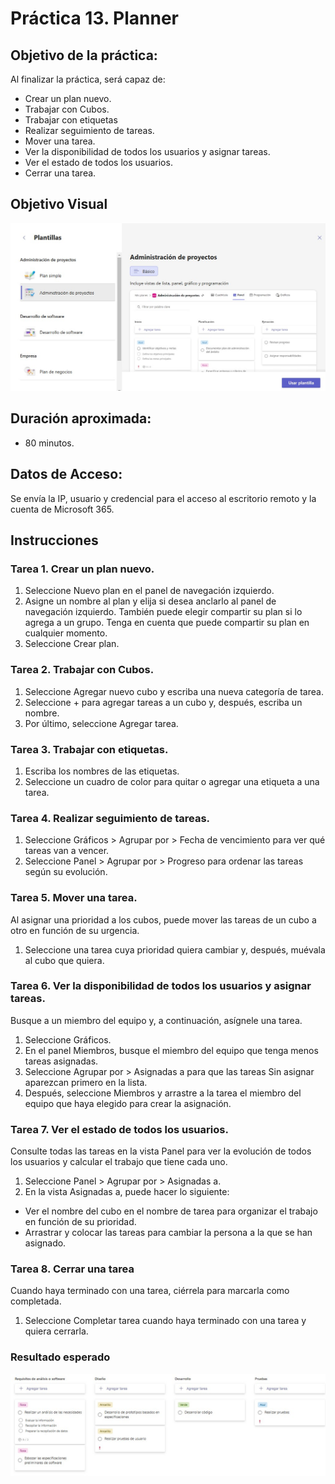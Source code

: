 # Práctica 13. Planner

## Objetivo de la práctica:
Al finalizar la práctica, será capaz de:
- Crear un plan nuevo.
- Trabajar con Cubos.
- Trabajar con etiquetas
- Realizar seguimiento de tareas.
- Mover una tarea.
- Ver la disponibilidad de todos los usuarios y asignar tareas.
- Ver el estado de todos los usuarios.
- Cerrar una tarea.

## Objetivo Visual 

![diagrama1](../images/13.3.jpg)

## Duración aproximada:
- 80 minutos.

## Datos de Acceso:
Se envía la IP, usuario y credencial para el acceso al escritorio remoto y la cuenta de Microsoft 365.

## Instrucciones 
<!-- Proporciona pasos detallados sobre cómo configurar y administrar sistemas, implementar soluciones de software, realizar pruebas de seguridad, o cualquier otro escenario práctico relevante para el campo de la tecnología de la información -->
### Tarea 1. Crear un plan nuevo.
1. Seleccione Nuevo plan en el panel de navegación izquierdo.
2. Asigne un nombre al plan y elija si desea anclarlo al panel de navegación izquierdo. También puede elegir compartir su plan si lo agrega a un grupo. Tenga en cuenta que puede compartir su plan en cualquier momento.
3. Seleccione Crear plan.

### Tarea 2. Trabajar con Cubos.
1. Seleccione Agregar nuevo cubo y escriba una nueva categoría de tarea.
2. Seleccione + para agregar tareas a un cubo y, después, escriba un nombre.
3. Por último, seleccione Agregar tarea.

### Tarea 3. Trabajar con etiquetas.
1. Escriba los nombres de las etiquetas.
2. Seleccione un cuadro de color para quitar o agregar una etiqueta a una tarea.

### Tarea 4. Realizar seguimiento de tareas.
1. Seleccione Gráficos > Agrupar por > Fecha de vencimiento para ver qué tareas van a vencer.
2. Seleccione Panel > Agrupar por > Progreso para ordenar las tareas según su evolución.

### Tarea 5. Mover una tarea.
Al asignar una prioridad a los cubos, puede mover las tareas de un cubo a otro en función de su urgencia.
1. Seleccione una tarea cuya prioridad quiera cambiar y, después, muévala al cubo que quiera.

### Tarea 6. Ver la disponibilidad de todos los usuarios y asignar tareas.
Busque a un miembro del equipo y, a continuación, asígnele una tarea.
1. Seleccione Gráficos.
2. En el panel Miembros, busque el miembro del equipo que tenga menos tareas asignadas.
3. Seleccione Agrupar por > Asignadas a para que las tareas Sin asignar aparezcan primero en la lista.
4. Después, seleccione Miembros y arrastre a la tarea el miembro del equipo que haya elegido para crear la asignación.

### Tarea 7. Ver el estado de todos los usuarios.
Consulte todas las tareas en la vista Panel para ver la evolución de todos los usuarios y calcular el trabajo que tiene cada uno.
1. Seleccione Panel > Agrupar por > Asignadas a.
2. En la vista Asignadas a, puede hacer lo siguiente:
- Ver el nombre del cubo en el nombre de tarea para organizar el trabajo en función de su prioridad.
- Arrastrar y colocar las tareas para cambiar la persona a la que se han asignado.

### Tarea 8. Cerrar una tarea
Cuando haya terminado con una tarea, ciérrela para marcarla como completada.
1. Seleccione Completar tarea cuando haya terminado con una tarea y quiera cerrarla.

### Resultado esperado

![imagen resultado](../images/13.4.jpg)
